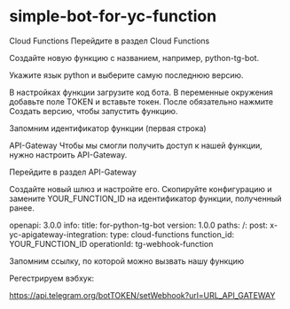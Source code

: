 # simple-bot-for-yc-function
Cloud Functions
Перейдите в раздел Cloud Functions

Создайте новую функцию c названием, например, python-tg-bot.

Укажите язык python и выберите самую последнюю версию.

В настройках функции загрузите код бота. В переменные окружения добавьте поле TOKEN и вставьте токен. После обязательно нажмите Создать версию, чтобы запустить функцию.

Запомним идентификатор функции (первая строка)

API-Gateway
Чтобы мы смогли получить доступ к нашей функции, нужно настроить API-Gateway.

Перейдите в раздел API-Gateway

Создайте новый шлюз и настройте его. Скопируйте конфигурацию и замените YOUR_FUNCTION_ID на идентификатор функции, полученный ранее.

openapi: 3.0.0
info:
 title: for-python-tg-bot
 version: 1.0.0
paths:
 /:
   post:
     x-yc-apigateway-integration:
       type: cloud-functions
       function_id: YOUR_FUNCTION_ID
     operationId: tg-webhook-function

Запомним ссылку, по которой можно вызвать нашу функцию

Регестрируем вэбхук:

https://api.telegram.org/botTOKEN/setWebhook?url=URL_API_GATEWAY
